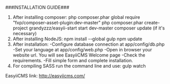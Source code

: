 ###INSTALLATION GUIDE###
1. After installing composer:
php composer.phar global require "fxp/composer-asset-plugin:dev-master"
php composer.phar create-project grandyzzz/easyii-start start dev-master
composer update (if it's necessary)
2. After installing NodeJS:
npm install --global gulp
npm update
3. After installation:
-Configure database connection at app/config/db.php
-Set your language at app/config/web.php
-Open in browser your website url. You will see EasyiiCMS Welcome page
-Check the requirements.
-Fill simple form and complete installation.
4. For compiling SASS run the command line and use:
gulp watch
    
EasyiiCMS link: http://easyiicms.com/    

